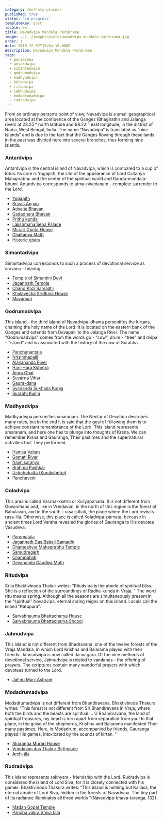 ```yaml
---
category: /en/holy-places/
published: true
status: 'in progress'
templateKey: post
locale: en
title: Navadwipa Mandala Parikrama
image: ../../images/posts/navadwipa-mandala-parikrama.jpg
order: 1
date: 2018-12-07T15:04:10.000Z
description: Navadwipa Mandala Parikrama
tags:
  - parikrama
  - antardwipa
  - simantadwipa
  - godrumadwipa
  - madhyadwipa
  - koladwipa
  - ritudwipa
  - jahnudwipa
  - modadrumadwipa
  - rudradwipa
---
```


From an ordinary person’s point of view, Navadvipa is a small geographical area located at the confluence of the Ganges (Bhagirathi) and Jalanga rivers at 23.25 ° north latitude and 88.22 ° east longitude, in the district of Nadia, West Bengal, India. The name “Navadvipa” is translated as “nine islands” and is due to the fact that the Ganges flowing through these lands in the past was divided here into several branches, thus forming nine islands.

### Antardvipa
Antardvipa is the central island of Navadvipa, which is compared to a cup of lotus. Its core is Yogapith, the site of the appearance of Lord Caitanya Mahaprabhu and the center of the spiritual world and Gauda-mandala-bhumi. Antardvipa corresponds to atma-nivedanam - complete surrender to the Lord.

- [Yogapith](/en/yogapith)
- [Srivas Angan](en/srivas-angan)
- [Advaita Bhavan](/en/advaita-bhavan)
- [Gadadhara Bhavan](/en/gadadhara-bhavan)
- [Prithu kunda](/en/prithu-kunda)
- [Lakshmana Sena Palace](/en/lakshmana-sena-palace)
- [Murari Gupta House](/en/murari-gupta-house)
- [Chaitanya Math](/en/chaitanya-math)
- [Historic ghats](/en/historic-ghats)

### Simantadvipa
Simantadvipa corresponds to such a process of devotional service as sravana - hearing.

- [Temple of Simantini Devi](/en/simantini-devi-temple)
- [Jagannath Temple](/en/jagannath-temple/)
- [Chand Kazi Samadhi](/en/chand-kazi-samadhi/)
- [Kholavecha Sridhara House](/en/sridhara-angan/)
- [Mayamari](/en/mayamari/)

### Godrumadvipa
This island - the third island of Navadvipa-dhama personifies the kirtans, chanting the holy name of the Lord. It is located on the eastern bank of the Ganges and extends from Devapalli to the Jalanga River. The name "Godrumadvipa" comes from the words go - "cow", drum - "tree" and dvipa - "island" and is associated with the history of the cow of Surabha.

- [Panchanantala](/en/panchanantala/)
- [Nrisimhapalli](/en/nrisimhapalli/)
- [Alakananda River](/en/alakananda-river/)
- [Hari-Hara Kshetra](/en/harihara-kshetra/)
- [Amra Ghat](/en/amra-ghat/)
- [Suvarna Vihar](/en/suvarna-vihar/)
- [Gaura-daha](/en/gaura-daha/)
- [Svananda Sukhada Kunja](/en/svananda-sukhada-kunja/)
- [Surabhi Kunja](/en/surabhi-kunja/)

### Madhyadvipa
Madhyadvipa personifies smaranam. The Nectar of Devotion describes many rules, but in the end it is said that the goal of following them is to achieve constant remembrance of the Lord. This island represents smaranam, and here one has to plunge into thoughts of Krsna. We can remember Krsna and Gauranga, Their pastimes and the supernatural activities that They performed.

- [Hamsa Vahan](/en/hamsa-vahan/)
- [Gomati River](/en/gomati-river/)
- [Naimisaranya](/en/naimisharanya/)
- [Brahma Pushkar](/en/brahma-pushkar/)
- [Uchchahatta (Kurukshetra)](/en/uchahatta/)
- [Panchaveni](/en/panchaveni/)

### Coladvipa
This area is called Varaha-ksetra or Kuliyapahada. It is not different from Govardhana and, like in Vrindavan, in the north of this region is the forest of Bahulavan, and in the south - rasa-sthali, the place where the Lord reveals rasa-lila. Otherwise, this place is called Koladvipa-parvata, because in ancient times Lord Varaha revealed the glories of Gauranga to His devotee Vasudeva.

- [Paramatala](/en/paramatala/)
- [Jagannath Das Babaji Samadhi](/en/jagannath-das-babaji-samadhi/)
- [Dhameshvar Mahaprabhu Temple](/en/dhameshvar-mahaprabhu-temple/)
- [Samudragarh](/en/samudragarh/)
- [Champahati](/en/champahati/)
- [Devananda Gaudiya Math](/en/devananda-gaudiya-math/)

### Ritudvipa
Srila Bhaktivinoda Thakur writes: “Ritudvipa is the abode of spiritual bliss. She is a reflection of the surroundings of Radha-kunda in Vraja. " The word ritu means spring. Although all the seasons are simultaneously present in the “spiritual” Navadvipa, eternal spring reigns on this island. Locals call the island "Ratupura".

- [Sarvabhauma Bhattacharya House](/en/sarvabhauma-bhattacharya-house/)
- [Sarvabhauma Bhattacharya Shcool](/en/sarvabhauma-bhattacharya-shcool/)

### Jahnudvipa
This island is not different from Bhadravana, one of the twelve forests of the Vraja Mandala, in which Lord Krishna and Balarama played with their friends. Jahnudwipa is now called Jannagara. Of the nine methods of devotional service, Jahnudvipa is related to vandanas - the offering of prayers. The scriptures contain many wonderful prayers with which devotees turned to the Lord.

- [Jahnu Muni Ashram](/en/jahnu-muni-ashram/)

### Modadrumadvipa
Modadrumadvipa is not different from Bhandiravana. Bhaktivinoda Thakura writes: “This forest is not different from Sri Bhandiravana in Vraja, where both the birds and the beasts are spiritual ... O Bhandiravana, the land of spiritual treasures, my heart is torn apart from separation from you! In that place, in the guise of the shepherds, Krishna and Balarama manifested Their many pastimes. Here, in Modadrum, accompanied by friends, Gauranga played His games, intoxicated by the sounds of kirtan. ”

- [Sharanga Murari House](/en/saranga-murari-house/)
- [Vrindavan das Thakur Birthplace](/en/vrindavan-das-thakur-birthplace/)
- [Arch-tila](/en/arka-tila/)

### Rudradvipa
This island represents sakhyam - friendship with the Lord. Rudradvipa is considered the island of Lord Siva, for it is closely connected with his games. Bhaktivinoda Thakura writes: “This island is nothing but Kailasa, the eternal abode of Lord Siva, hidden in the forests of Navadvipa. The tiny part of its radiance illuminates all three worlds ”(Navadvipa-bhava-taranga, 132).

- [Madan Gopal Temple](/en/madana-gopal-temple/)
- [Pancha vakra Shiva tala](/en/pancha-vakra-shiva-tala/)


<tbd locale="en" url="mailto:haribol@mayapur.live"></tbd>
